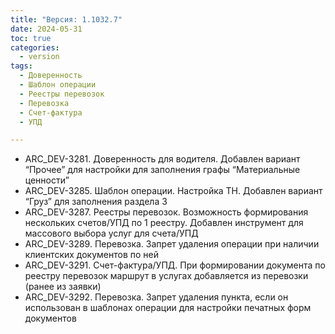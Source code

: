 ```yaml
---
title: "Версия: 1.1032.7"
date: 2024-05-31
toc: true
categories:
  - version
tags:
  - Доверенность
  - Шаблон операции
  - Реестры перевозок
  - Перевозка
  - Счет-фактура
  - УПД

---
```


-   ARC_DEV-3281. Доверенность для водителя. Добавлен вариант “Прочее” для настройки для заполнения графы “Материальные ценности”
-   ARC_DEV-3285. Шаблон операции. Настройка ТН. Добавлен вариант “Груз” для заполнения раздела 3
-   ARC_DEV-3287. Реестры перевозок. Возможность формирования нескольких счетов/УПД по 1 реестру. Добавлен инструмент для массового выбора услуг для счета/УПД
-   ARC_DEV-3289. Перевозка. Запрет удаления операции при наличии клиентских документов по ней
-   ARC_DEV-3291. Счет-фактура/УПД. При формировании документа по реестру перевозок маршрут в услугах добавляется из перевозки (ранее из заявки)
-   ARC_DEV-3292. Перевозка. Запрет удаления пункта, если он использован в шаблонах операции для настройки печатных форм документов
